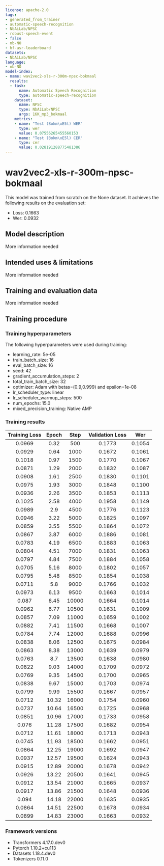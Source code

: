 ```yaml
---
license: apache-2.0
tags:
- generated_from_trainer
- automatic-speech-recognition
- NbAiLab/NPSC
- robust-speech-event
- false
- nb-NO
- hf-asr-leaderboard
datasets:
- NbAiLab/NPSC
language:
- nb-NO
model-index:
- name: wav2vec2-xls-r-300m-npsc-bokmaal
  results:
  - task:
      name: Automatic Speech Recognition
      type: automatic-speech-recognition
    dataset:
      name: NPSC
      type: NbAiLab/NPSC
      args: 16K_mp3_bokmaal
    metrics:
    - name: "Test (Bokm\xE5l) WER"
      type: wer
      value: 0.07556265455560153
    - name: "Test (Bokm\xE5l) CER"
      type: cer
      value: 0.028191288775481386
---
```


<!-- This model card has been generated automatically according to the information the Trainer had access to. You
should probably proofread and complete it, then remove this comment. -->

# wav2vec2-xls-r-300m-npsc-bokmaal

This model was trained from scratch on the None dataset.
It achieves the following results on the evaluation set:
- Loss: 0.1663
- Wer: 0.0932

## Model description

More information needed

## Intended uses & limitations

More information needed

## Training and evaluation data

More information needed

## Training procedure

### Training hyperparameters

The following hyperparameters were used during training:
- learning_rate: 5e-05
- train_batch_size: 16
- eval_batch_size: 16
- seed: 42
- gradient_accumulation_steps: 2
- total_train_batch_size: 32
- optimizer: Adam with betas=(0.9,0.999) and epsilon=1e-08
- lr_scheduler_type: linear
- lr_scheduler_warmup_steps: 500
- num_epochs: 15.0
- mixed_precision_training: Native AMP

### Training results

| Training Loss | Epoch | Step  | Validation Loss | Wer    |
|:-------------:|:-----:|:-----:|:---------------:|:------:|
| 0.0969        | 0.32  | 500   | 0.1773          | 0.1054 |
| 0.0929        | 0.64  | 1000  | 0.1672          | 0.1061 |
| 0.1018        | 0.97  | 1500  | 0.1770          | 0.1067 |
| 0.0871        | 1.29  | 2000  | 0.1832          | 0.1087 |
| 0.0908        | 1.61  | 2500  | 0.1830          | 0.1101 |
| 0.0975        | 1.93  | 3000  | 0.1848          | 0.1100 |
| 0.0936        | 2.26  | 3500  | 0.1853          | 0.1113 |
| 0.1025        | 2.58  | 4000  | 0.1958          | 0.1149 |
| 0.0989        | 2.9   | 4500  | 0.1776          | 0.1123 |
| 0.0946        | 3.22  | 5000  | 0.1825          | 0.1097 |
| 0.0859        | 3.55  | 5500  | 0.1864          | 0.1072 |
| 0.0867        | 3.87  | 6000  | 0.1886          | 0.1081 |
| 0.0783        | 4.19  | 6500  | 0.1883          | 0.1063 |
| 0.0804        | 4.51  | 7000  | 0.1831          | 0.1063 |
| 0.0797        | 4.84  | 7500  | 0.1884          | 0.1058 |
| 0.0705        | 5.16  | 8000  | 0.1802          | 0.1057 |
| 0.0795        | 5.48  | 8500  | 0.1854          | 0.1038 |
| 0.0711        | 5.8   | 9000  | 0.1766          | 0.1032 |
| 0.0973        | 6.13  | 9500  | 0.1663          | 0.1014 |
| 0.087         | 6.45  | 10000 | 0.1664          | 0.1014 |
| 0.0962        | 6.77  | 10500 | 0.1631          | 0.1009 |
| 0.0857        | 7.09  | 11000 | 0.1659          | 0.1002 |
| 0.0882        | 7.41  | 11500 | 0.1668          | 0.1007 |
| 0.0784        | 7.74  | 12000 | 0.1688          | 0.0996 |
| 0.0838        | 8.06  | 12500 | 0.1675          | 0.0984 |
| 0.0863        | 8.38  | 13000 | 0.1639          | 0.0979 |
| 0.0763        | 8.7   | 13500 | 0.1638          | 0.0980 |
| 0.0822        | 9.03  | 14000 | 0.1709          | 0.0972 |
| 0.0769        | 9.35  | 14500 | 0.1700          | 0.0965 |
| 0.0838        | 9.67  | 15000 | 0.1703          | 0.0974 |
| 0.0799        | 9.99  | 15500 | 0.1667          | 0.0957 |
| 0.0712        | 10.32 | 16000 | 0.1754          | 0.0960 |
| 0.0737        | 10.64 | 16500 | 0.1725          | 0.0968 |
| 0.0851        | 10.96 | 17000 | 0.1733          | 0.0958 |
| 0.076         | 11.28 | 17500 | 0.1682          | 0.0954 |
| 0.0712        | 11.61 | 18000 | 0.1713          | 0.0943 |
| 0.0745        | 11.93 | 18500 | 0.1662          | 0.0951 |
| 0.0864        | 12.25 | 19000 | 0.1692          | 0.0947 |
| 0.0937        | 12.57 | 19500 | 0.1624          | 0.0943 |
| 0.0915        | 12.89 | 20000 | 0.1678          | 0.0942 |
| 0.0926        | 13.22 | 20500 | 0.1641          | 0.0945 |
| 0.0912        | 13.54 | 21000 | 0.1665          | 0.0937 |
| 0.0917        | 13.86 | 21500 | 0.1648          | 0.0936 |
| 0.094         | 14.18 | 22000 | 0.1635          | 0.0935 |
| 0.0864        | 14.51 | 22500 | 0.1678          | 0.0934 |
| 0.0899        | 14.83 | 23000 | 0.1663          | 0.0932 |


### Framework versions

- Transformers 4.17.0.dev0
- Pytorch 1.10.2+cu113
- Datasets 1.18.4.dev0
- Tokenizers 0.11.0
